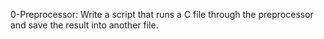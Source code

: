 0-Preprocessor: Write a script that runs a C file through the preprocessor and save the result into another file.
